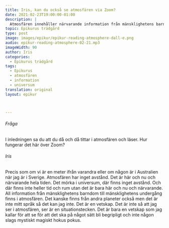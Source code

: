 ```yaml
---
title: Iris, kan du också se atmosfären via Zoom?
date: 2021-02-23T19:00:00-01:00
description: | 
  Atmosfären innehåller närvarande information från mänsklighetens barndom till undergång, vilket är en universell vetskap utan avstånd eller tid och rum, som kan uppfattas som att se för att göra det begripligt och inte mystiskt.
topic: Epikurus trädgård
type: post
image: images/epikur/epikur-reading-atmosphere-dall-e.png
audio: epikur-reading-atmosphere-02-21.mp3
imageWidth: 90
author: Iris
categories:
  - Epikurus trädgård
tags:
  - Epikurus
  - atmosfären
  - information
  - universum
translation: original
layout: epikur



---
```


###### Fråga
I inledningen sa du att du då och då tittar i atmosfären och läser. Hur fungerar det här över Zoom? 

###### Iris
Precis som om vi är en meter ifrån varandra eller om någon är i Australien när jag är i Sverige. Atmosfären har inget avstånd. Det är här och nu och närvarande hela tiden. Det mörka i universum, där finns inget avstånd. Och där finns inte heller tid och rum utan det är bara här och nu och närvarande. All information från mänsklighetens barndom till mänsklighetens undergång finns i atmosfären. Det kanske finns från andra planeter också men det är inte mitt språk så det kan jag inte. Det är en vetskap. Det är inte så att jag ser i atmosfären, ser är en situationstecken. Det är bara en vetskap som jag kallar för att se för att det ska på något sätt bli begripligt och inte någon slags mystiskt magiskt hokus pokus.
